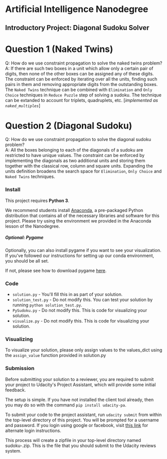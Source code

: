 # Artificial Intelligence Nanodegree
## Introductory Project: Diagonal Sudoku Solver

# Question 1 (Naked Twins)
Q: How do we use constraint propagation to solve the naked twins problem?  
A: If there are such two boxes in a unit which allow only a certain pair of digits, then none of the other boxes can be assigned any of these digits. The constraint can be enforced by iterating over all the units, finding such pairs in them and removing appropriate digits from the outstanding boxes. The `Naked Twins` technique can be combined with `Elimination` and `Only Choice` techniques in `Reduce Puzzle` step of solving a sudoku. The technique can be extanded to account for triplets, quadruplets, etc. [*implemented as `naked_multiples`*]

# Question 2 (Diagonal Sudoku)
Q: How do we use constraint propagation to solve the diagonal sudoku problem?  
A: All the boxes belonging to each of the diagonals of a sudoku are restricted to have unique values. The constraint can be enforced by implementing the diagonals as two additional units and storing them together with the classical row, column and square units. Expanding the units definition broadens the search space for `Elimination`, `Only Choice` and `Naked Twins` techniques.

### Install

This project requires **Python 3**.

We recommend students install [Anaconda](https://www.continuum.io/downloads), a pre-packaged Python distribution that contains all of the necessary libraries and software for this project.
Please try using the environment we provided in the Anaconda lesson of the Nanodegree.

##### Optional: Pygame

Optionally, you can also install pygame if you want to see your visualization. If you've followed our instructions for setting up our conda environment, you should be all set.

If not, please see how to download pygame [here](http://www.pygame.org/download.shtml).

### Code

* `solution.py` - You'll fill this in as part of your solution.
* `solution_test.py` - Do not modify this. You can test your solution by running `python solution_test.py`.
* `PySudoku.py` - Do not modify this. This is code for visualizing your solution.
* `visualize.py` - Do not modify this. This is code for visualizing your solution.

### Visualizing

To visualize your solution, please only assign values to the values_dict using the `assign_value` function provided in solution.py

### Submission
Before submitting your solution to a reviewer, you are required to submit your project to Udacity's Project Assistant, which will provide some initial feedback.  

The setup is simple.  If you have not installed the client tool already, then you may do so with the command `pip install udacity-pa`.  

To submit your code to the project assistant, run `udacity submit` from within the top-level directory of this project.  You will be prompted for a username and password.  If you login using google or facebook, visit [this link](https://project-assistant.udacity.com/auth_tokens/jwt_login) for alternate login instructions.

This process will create a zipfile in your top-level directory named sudoku-<id>.zip.  This is the file that you should submit to the Udacity reviews system.
